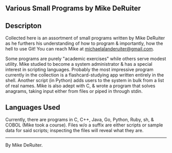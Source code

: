 ## Various Small Programs by Mike DeRuiter

## Descripton

Collected here is an assortment of small programs written by Mike DeRuiter as he furthers his understanding of how to program & importantly, how the hell to use Git! You can reach Mike at michaelalanderuiter@gmail.com. 

Some programs are purely "academic exercises" while others serve modest utility. Mike studied to become a system administrator & has a special interest in scripting languages. Probably the most impressive program currently in the collection is a flashcard-studying app written entirely in the shell. Another script (in Python) adds users to the system in bulk from a list of real names. Mike is also adept with C, & wrote a program that solves anagrams, taking input either from files or piped in through stdin.

## Languages Used

Currently, there are programs in C, C++, Java, Go, Python, Ruby, sh, & COBOL (Mike took a course). Files w/o a suffix are either scripts or sample data for said scripts; inspecting the files will reveal what they are.

---

By Mike DeRuiter.
